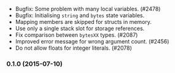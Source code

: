  * Bugfix: Some problem with many local variables. (#2478)
 * Bugfix: Initialising `string` and `bytes` state variables.
 * Mapping members are skipped for structs in memory.
 * Use only a single stack slot for storage references.
 * Fix comparison between `bytesXX` types. (#2087)
 * Improved error message for wrong argument count. (#2456)
 * Do not allow floats for integer literals. (#2078)

### 0.1.0 (2015-07-10)